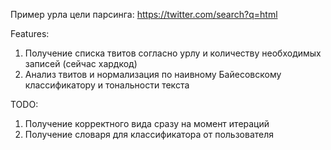Пример урла цели парсинга: https://twitter.com/search?q=html

Features:
1) Получение списка твитов согласно урлу и количеству необходимых записей (сейчас хардкод)
2) Анализ твитов и нормализация по наивному Байесовскому классификатору и тональности текста

TODO:
1) Получение корректного вида сразу на момент итераций
2) Получение словаря для классификатора от пользователя
